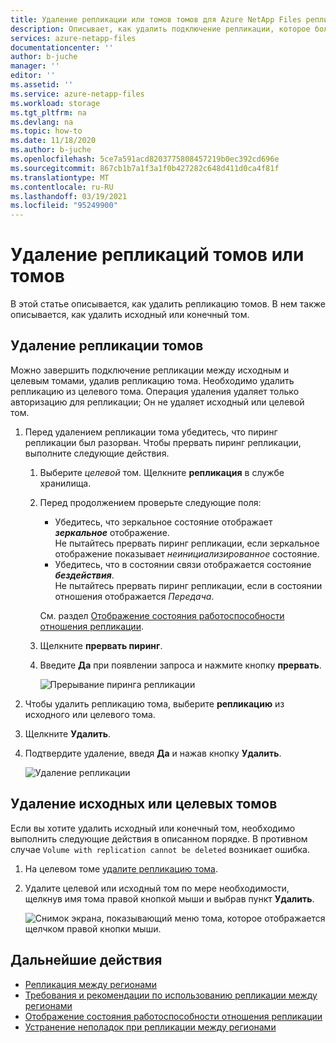 ```yaml
---
title: Удаление репликации или томов томов для Azure NetApp Files репликации между регионами | Документация Майкрософт
description: Описывает, как удалить подключение репликации, которое больше не требуется между исходным и конечным томами.
services: azure-netapp-files
documentationcenter: ''
author: b-juche
manager: ''
editor: ''
ms.assetid: ''
ms.service: azure-netapp-files
ms.workload: storage
ms.tgt_pltfrm: na
ms.devlang: na
ms.topic: how-to
ms.date: 11/18/2020
ms.author: b-juche
ms.openlocfilehash: 5ce7a591acd8203775808457219b0ec392cd696e
ms.sourcegitcommit: 867cb1b7a1f3a1f0b427282c648d411d0ca4f81f
ms.translationtype: MT
ms.contentlocale: ru-RU
ms.lasthandoff: 03/19/2021
ms.locfileid: "95249900"
---
```

# <a name="delete-volume-replications-or-volumes"></a>Удаление репликаций томов или томов

В этой статье описывается, как удалить репликацию томов. В нем также описывается, как удалить исходный или конечный том.

## <a name="delete-volume-replications"></a>Удаление репликации томов

Можно завершить подключение репликации между исходным и целевым томами, удалив репликацию тома. Необходимо удалить репликацию из целевого тома. Операция удаления удаляет только авторизацию для репликации; Он не удаляет исходный или целевой том. 

1. Перед удалением репликации тома убедитесь, что пиринг репликации был разорван. Чтобы прервать пиринг репликации, выполните следующие действия. 

    1. Выберите *целевой* том. Щелкните **репликация** в службе хранилища.  

    2.  Перед продолжением проверьте следующие поля:  
        * Убедитесь, что зеркальное состояние отображает ***зеркальное*** отображение.   
            Не пытайтесь прервать пиринг репликации, если зеркальное отображение показывает *неинициализированное* состояние.
        * Убедитесь, что в состоянии связи отображается состояние ***бездействия***.   
            Не пытайтесь прервать пиринг репликации, если в состоянии отношения отображается *Передача*.   

        См. раздел [Отображение состояния работоспособности отношения репликации](cross-region-replication-display-health-status.md). 

    3.  Щелкните **прервать пиринг**.  

    4.  Введите **Да** при появлении запроса и нажмите кнопку **прервать**. 

        ![Прерывание пиринга репликации](../media/azure-netapp-files/cross-region-replication-break-replication-peering.png)


1. Чтобы удалить репликацию тома, выберите **репликацию** из исходного или целевого тома.  

2. Щелкните **Удалить**.    

3. Подтвердите удаление, введя **Да** и нажав кнопку **Удалить**.   

    ![Удаление репликации](../media/azure-netapp-files/cross-region-replication-delete-replication.png)

## <a name="delete-source-or-destination-volumes"></a>Удаление исходных или целевых томов

Если вы хотите удалить исходный или конечный том, необходимо выполнить следующие действия в описанном порядке. В противном случае `Volume with replication cannot be deleted` возникает ошибка.  

1. На целевом томе [удалите репликацию тома](#delete-volume-replications).   

2. Удалите целевой или исходный том по мере необходимости, щелкнув имя тома правой кнопкой мыши и выбрав пункт **Удалить**.   

    ![Снимок экрана, показывающий меню тома, которое отображается щелчком правой кнопки мыши.](../media/azure-netapp-files/cross-region-replication-delete-volume.png)

## <a name="next-steps"></a>Дальнейшие действия  

* [Репликация между регионами](cross-region-replication-introduction.md)
* [Требования и рекомендации по использованию репликации между регионами](cross-region-replication-requirements-considerations.md)
* [Отображение состояния работоспособности отношения репликации](cross-region-replication-display-health-status.md)
* [Устранение неполадок при репликации между регионами](troubleshoot-cross-region-replication.md)


